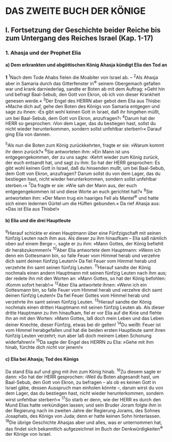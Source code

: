 # DAS ZWEITE BUCH DER KÖNIGE

## I. Fortsetzung der Geschichte beider Reiche bis zum Untergang des Reiches Israel (Kap. 1-17)

### 1. Ahasja und der Prophet Elia

#### a) Dem erkrankten und abgöttischen König Ahasja kündigt Elia den Tod an

__1__
<sup>1</sup>Nach dem Tode Ahabs fielen die Moabiter von Israel ab. –
<sup>2</sup>Als Ahasja aber in Samaria durch das Gitterfenster in<sup title="oder: an">&#x2732;</sup> seinem Obergemach gefallen war und krank darniederlag, sandte er Boten ab mit dem Auftrag: »Geht hin und befragt Baal-Sebub, den Gott von Ekron, ob ich von dieser Krankheit genesen werde.«
<sup>3</sup>Der Engel des HERRN aber gebot dem Elia aus Thisbe: »Mache dich auf, gehe den Boten des Königs von Samaria entgegen und sage zu ihnen: ›Es gibt wohl keinen Gott in Israel, daß ihr hingehen müßt, um bei Baal-Sebub, dem Gott von Ekron, anzufragen?‹
<sup>4</sup>Darum hat der HERR so gesprochen: ›Von dem Lager, das du bestiegen hast, sollst du nicht wieder herunterkommen, sondern sollst unfehlbar sterben!‹« Darauf ging Elia von dannen.

<sup>5</sup>Als nun die Boten zum König zurückkehrten, fragte er sie: »Warum kommt ihr denn zurück?«
<sup>6</sup>Sie antworteten ihm: »Ein Mann ist uns entgegengekommen, der zu uns sagte: ›Kehrt wieder zum König zurück, der euch entsandt hat, und sagt zu ihm: So hat der HERR gesprochen: Es gibt wohl keinen Gott in Israel, daß du hinsenden mußt, um bei Baal-Sebub, dem Gott von Ekron, anzufragen? Darum sollst du von dem Lager, das du bestiegen hast, nicht wieder herunterkommen, sondern sollst unfehlbar sterben.‹«
<sup>7</sup>Da fragte er sie: »Wie sah der Mann aus, der euch entgegengekommen ist und diese Worte an euch gerichtet hat?«
<sup>8</sup>Sie antworteten ihm: »Der Mann trug ein haariges Fell als Mantel<sup title="oder: einen haarigen Mantel">&#x2732;</sup> und hatte sich einen ledernen Gürtel um die Hüften gebunden.« Da rief Ahasja aus: »Das ist Elia aus Thisbe!«

#### b) Elia und die drei Hauptleute

<sup>9</sup>Hierauf schickte er einen Hauptmann über eine Fünfzigschaft mit seinen fünfzig Leuten nach ihm aus. Als dieser zu ihm hinaufkam – Elia saß nämlich oben auf einem Berge –, sagte er zu ihm: »Mann Gottes, der König befiehlt dir herabzukommen!«
<sup>10</sup>Aber Elia antwortete dem Hauptmann: »Wenn ich denn ein Gottesmann bin, so falle Feuer vom Himmel herab und verzehre dich samt deinen fünfzig Leuten!« Da fiel Feuer vom Himmel herab und verzehrte ihn samt seinen fünfzig Leuten.
<sup>11</sup>Hierauf sandte der König nochmals einen andern Hauptmann mit seinen fünfzig Leuten nach ihm aus; der redete ihn mit den Worten an: »Mann Gottes, so hat der König befohlen: ›Komm sofort herab!‹«
<sup>12</sup>Aber Elia antwortete ihnen: »Wenn ich ein Gottesmann bin, so falle Feuer vom Himmel herab und verzehre dich samt deinen fünfzig Leuten!« Da fiel Feuer Gottes vom Himmel herab und verzehrte ihn samt seinen fünfzig Leuten.
<sup>13</sup>Hierauf sandte der König nochmals einen dritten Hauptmann mit seinen fünfzig Leuten ab. Als dieser dritte Hauptmann zu ihm hinaufkam, fiel er vor Elia auf die Knie und flehte ihn an mit den Worten: »Mann Gottes, laß doch mein Leben und das Leben deiner Knechte, dieser Fünfzig, etwas bei dir gelten!
<sup>14</sup>Du weißt: Feuer ist vom Himmel herabgefallen und hat die beiden ersten Hauptleute samt ihren fünfzig Leuten verzehrt; nun aber laß doch meinem Leben Schonung widerfahren!«
<sup>15</sup>Da sagte der Engel des HERRN zu Elia: »Gehe mit ihm hinab, fürchte dich nicht vor jenem!«

#### c) Elia bei Ahasja; Tod des Königs

Da stand Elia auf und ging mit ihm zum König hinab.
<sup>16</sup>Zu diesem sagte er dann: »So hat der HERR gesprochen: ›Weil du Boten abgesandt hast, um Baal-Sebub, den Gott von Ekron, zu befragen – als ob es keinen Gott in Israel gäbe, dessen Ausspruch man einholen könnte –, darum wirst du von dem Lager, das du bestiegen hast, nicht wieder herunterkommen, sondern wirst unfehlbar sterben!‹«
<sup>17</sup>So starb er denn, wie der HERR es durch den Mund Elias hatte verkündigen lassen; und sein Bruder Joram folgte ihm in der Regierung nach im zweiten Jahre der Regierung Jorams, des Sohnes Josaphats, des Königs von Juda; denn er hatte keinen Sohn hinterlassen.
<sup>18</sup>Die übrige Geschichte Ahasjas aber und alles, was er unternommen hat, das findet sich bekanntlich aufgezeichnet im Buch der Denkwürdigkeiten<sup title="oder: Chronik">&#x2732;</sup> der Könige von Israel.